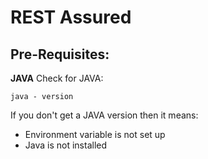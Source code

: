 # REST Assured

## Pre-Requisites:
**JAVA**
Check for JAVA: 
```
java - version
```
If you don't get a JAVA version then it means: 
* Environment variable is not set up
* Java is not installed
